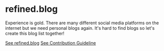 # refined.blog

Experience is gold. There are many different social media platforms on the internet but we need personal blogs again. It's hard to find blogs so let's create this blog list together! 

[See refined.blog](https://refined.blog)
[See Contribution Guideline](contributing.md)